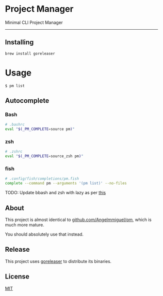 # Project Manager

Minimal CLI Project Manager

---

## Installing

```
brew install goreleaser
```

# Usage

```
$ pm list
```

## Autocomplete

### Bash

```bash
# .bashrc
eval "$(_PM_COMPLETE=source pm)"
````

### zsh

```bash
# .zshrc
eval "$(_PM_COMPLETE=source_zsh pm)"
```

### fish

```bash
# .config/fish/completions/pm.fish
complete --command pm --arguments '(pm list)' --no-files
```

TODO: Update bbash and zsh with lazy as per [this](http://click.palletsprojects.com/en/7.x/bashcomplete/#activation-script)

## About

This project is almost identical to [github.com/Angelmmiguel/pm](https://github.com/Angelmmiguel/pm), which is much more mature.

You should absolutely use that instead.

## Release

This project uses [goreleaser](https://goreleaser.com/) to distribute its binaries.



## License

[MIT](https://opensource.org/licenses/MIT)

